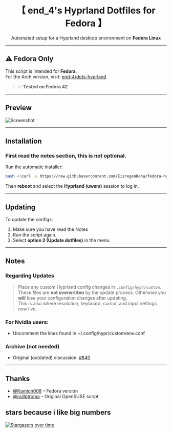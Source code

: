 <div align="center">

# 【 end_4's Hyprland Dotfiles for Fedora 】

 Automated setup for a Hyprland desktop environment on **Fedora Linux**  


</div>

---

## ⚠️ Fedora Only

This script is intended for **Fedora**.  
For the Arch version, visit: [end-4/dots-hyprland](https://github.com/end-4/dots-hyprland)

> ✅ **Tested on Fedora 42**

---

##  Preview

![Screenshot](https://github.com/user-attachments/assets/c824d283-de7a-4730-a310-d6b468a71689)

---

## Installation

### First read the notes section, this is not optional.

Run the automatic installer:

```bash
bash <(curl -s https://raw.githubusercontent.com/EisregenHaha/fedora-hyprland/main/setup.sh)
```

Then **reboot** and select the **Hyprland (uwsm)** session to log in.

---

## Updating

To update the configs:

1. Make sure you have read the Notes
2. Run the script again.
3. Select **option 2 (Update dotfiles)** in the menu.

---

## Notes

### Regarding Updates
> Place any custom Hyprland config changes in `.config/hypr/custom`.  
> These files are **not overwritten** by the update process. Otherwise you **will** lose your configuration changes after updating.  
> This is also where resolution, keyboard, cursor, and input settings now live.
  
### For Nvidia users:
- Uncomment the lines found in ~/.config/hypr/custom/env.conf

### Archive (not needed)
- Original (outdated) discussion: [#840](https://github.com/end-4/dots-hyprland/discussions/840)
---

## Thanks

- [@Kamion008](https://github.com/Kamion008) – Fedora version  
- [@nullptroma](https://github.com/nullptroma) – Original OpenSUSE script

                        
## stars because i like big numbers
[![Stargazers over time](https://starchart.cc/EisregenHaha/fedora-hyprland.svg?variant=adaptive)](https://starchart.cc/EisregenHaha/fedora-hyprland)

                    
